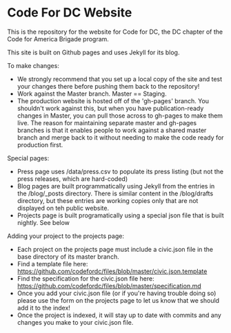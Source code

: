 Code For DC Website
=============

This is the repository for the website for Code for DC, the DC chapter of the Code for America Brigade program.

This site is built on Github pages and uses Jekyll for its blog.

To make changes:
+ We strongly recommend that you set up a local copy of the site and test your changes there before pushing them back to the repository!
+ Work against the Master branch.  Master == Staging.
+ The production website is hosted off of the 'gh-pages' branch.  You shouldn't work against this, but when you have publication-ready changes in Master, you can pull those across to gh-pages to make them live.  The reason for maintaining separate master and gh-pages branches is that it enables people to work against a shared master branch and merge back to it without needing to make the code ready for production first.


Special pages:
+ Press page uses /data/press.csv to populate its press listing (but not the press releases, which are hard-coded)
+ Blog pages are built programmatically using Jekyll from the entries in the /blog/_posts directory.  There is similar content in the /blog/drafts directory, but these entries are working copies only that are not displayed on teh public website.
+ Projects page is built programatically using a special json file that is built nightly.  See below

Adding your project to the projects page:
+ Each project on the projects page must include a civic.json file in the base directory of its master branch.
+ Find a template file here: https://github.com/codefordc/files/blob/master/civic.json.template
+ Find the specification for the civic.json file here: https://github.com/codefordc/files/blob/master/specification.md
+ Once you add your civic.json file (or if you're having trouble doing so) please use the form on the projects page to let us know that we should add it to the index!
+ Once the project is indexed, it will stay up to date with commits and any changes you make to your civic.json file.

